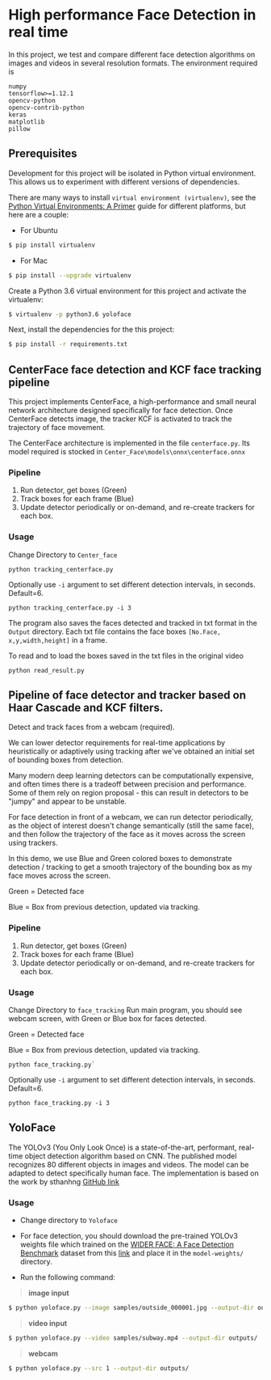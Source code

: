# High performance Face Detection in real time 
In this project, we test and compare different face detection algorithms on images and videos in several resolution formats. The environment required is 
````
numpy
tensorflow>=1.12.1
opencv-python
opencv-contrib-python
keras
matplotlib
pillow
````

## Prerequisites

Development for this project will be isolated in Python virtual environment. This allows us to experiment with different versions of dependencies.

There are many ways to install `virtual environment (virtualenv)`, see the [Python Virtual Environments: A Primer](https://realpython.com/python-virtual-environments-a-primer/) guide for different platforms, but here are a couple:

- For Ubuntu
```bash
$ pip install virtualenv
```

- For Mac
```bash
$ pip install --upgrade virtualenv
```

Create a Python 3.6 virtual environment for this project and activate the virtualenv:
```bash
$ virtualenv -p python3.6 yoloface
```

Next, install the dependencies for the this project:
```bash
$ pip install -r requirements.txt
```

## CenterFace face detection and KCF face tracking pipeline

This project implements CenterFace, a high-performance and small neural network architecture designed specifically for face detection. Once CenterFace detects image, the tracker KCF is activated to track the trajectory of face movement.

The CenterFace architecture is implemented in the file `centerface.py`. Its model required is stocked in `Center_Face\models\onnx\centerface.onnx`


### Pipeline

1. Run detector, get boxes (Green)
2. Track boxes for each frame (Blue)
3. Update detector periodically or on-demand, and re-create trackers for each box. 

### Usage
Change Directory to `Center_face`

````
python tracking_centerface.py
````

Optionally use `-i` argument to set different detection intervals, in seconds. Default=6.

````
python tracking_centerface.py -i 3
````

The program also saves the faces detected and tracked in txt format in the `Output` directory. Each txt  file contains the face boxes `[No.Face, x,y,width,height]` in a frame.

To read and to load the boxes saved in the txt files in the original video

```
python read_result.py
```



## Pipeline of face detector and tracker based on Haar Cascade and KCF filters.
Detect and track faces from a webcam (required). 

We can lower detector requirements for real-time applications by heuristically or adaptively using tracking after we've obtained an initial set of bounding boxes from detection. 

Many modern deep learning detectors can be computationally expensive, and often times there is a tradeoff between precision and performance. Some of them rely on region proposal - this can result in detectors to be "jumpy" and appear to be unstable. 

For face detection in front of a webcam, we can run detector periodically, as the object of interest doesn't change semantically (still the same face), and then follow the trajectory of the face as it moves across the screen using trackers. 

In this demo, we use Blue and Green colored boxes to demonstrate detection / tracking to get a smooth trajectory of the bounding box as my face moves across the screen. 

Green = Detected face 

Blue = Box from previous detection, updated via tracking. 


### Pipeline

1. Run detector, get boxes (Green)
2. Track boxes for each frame (Blue)
3. Update detector periodically or on-demand, and re-create trackers for each box. 

### Usage
Change Directory to `face_tracking`
Run main program, you should see webcam screen, with Green or Blue box for faces detected. 

Green = Detected face 

Blue = Box from previous detection, updated via tracking. 

````
python face_tracking.py`
````

Optionally use `-i` argument to set different detection intervals, in seconds. Default=6.

````
python face_tracking.py -i 3
````





## YoloFace

The YOLOv3 (You Only Look Once) is a state-of-the-art, performant, real-time object detection algorithm based on CNN. The published model recognizes 80 different objects in images and videos. The model can be adapted to detect specifically human face. The implementation is based on the work by sthanhng [GitHub link](https://github.com/sthanhng/yoloface)

### Usage
* Change directory to `Yoloface` 

* For face detection, you should download the pre-trained YOLOv3 weights file which trained on the [WIDER FACE: A Face Detection Benchmark](http://mmlab.ie.cuhk.edu.hk/projects/WIDERFace/index.html) dataset from this [link](https://drive.google.com/file/d/1xYasjU52whXMLT5MtF7RCPQkV66993oR/view?usp=sharing) and place it in the `model-weights/` directory.

* Run the following command:

>**image input**
```bash
$ python yoloface.py --image samples/outside_000001.jpg --output-dir outputs/
```

>**video input**
```bash
$ python yoloface.py --video samples/subway.mp4 --output-dir outputs/
```

>**webcam**
```bash
$ python yoloface.py --src 1 --output-dir outputs/
```





